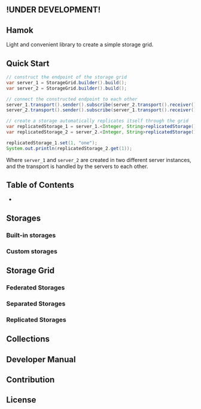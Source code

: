 !UNDER DEVELOPMENT!
---

Hamok
---

Light and convenient library to create a simple storage grid.

## Quick Start
```java
// construct the endpoint of the storage grid
var server_1 = StorageGrid.builder().build();
var server_2 = StorageGrid.builder().build();

// connect the constructed endpoint to each other
server_1.transport().sender().subscribe(server_2.transport().receiver())
server_2.transport().sender().subscribe(server_1.transport().receiver())

// create a storage automatically replicates itself through the grid
var replicatedStorage_1 = server_1.<Integer, String>replicatedStorage().setStorageId("my-distributed-storage").build();
var replicatedStorage_2 = server_2.<Integer, String>replicatedStorage().setStorageId("my-distributed-storage").build();

replicatedStorage_1.set(1, "one");
System.out.println(replicatedStorage_2.get(1));
```

Where `server_1` and `server_2` are created in two different server instances, and the transport is handled by the servers to each other.

## Table of Contents
* []()

## Storages

### Built-in storages

### Custom storages

## Storage Grid

### Federated Storages

### Separated Storages

### Replicated Storages

## Collections

## Developer Manual

## Contribution

## License

